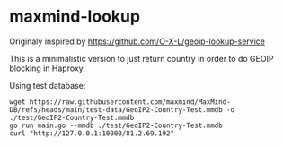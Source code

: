 # maxmind-lookup

Originaly inspired by <https://github.com/O-X-L/geoip-lookup-service>

This is a minimalistic version to just return country in order to do GEOIP blocking in Haproxy.

Using test database:

```shell
wget https://raw.githubusercontent.com/maxmind/MaxMind-DB/refs/heads/main/test-data/GeoIP2-Country-Test.mmdb -o ./test/GeoIP2-Country-Test.mmdb
go run main.go --mmdb ./test/GeoIP2-Country-Test.mmdb
curl "http://127.0.0.1:10000/81.2.69.192"
```


